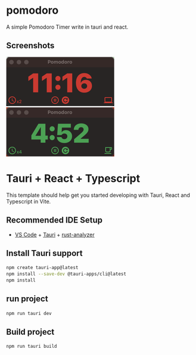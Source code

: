 # pomodoro
A simple Pomodoro Timer write in tauri and react.

## Screenshots

<img src="./screenshots/screenshot.png" width="290" height="132" alt="Screenshot of Pomodoro">

<img src="./screenshots/screenshot_break.png" width="290" height="132" alt="Screenshot of Pomodoro">

# Tauri + React + Typescript

This template should help get you started developing with Tauri, React and Typescript in Vite.

## Recommended IDE Setup

- [VS Code](https://code.visualstudio.com/) + [Tauri](https://marketplace.visualstudio.com/items?itemName=tauri-apps.tauri-vscode) + [rust-analyzer](https://marketplace.visualstudio.com/items?itemName=rust-lang.rust-analyzer)


## Install Tauri support

```bash
npm create tauri-app@latest
npm install --save-dev @tauri-apps/cli@latest
npm install
```

## run project

```bash
npm run tauri dev
```

## Build project

```bash
npm run tauri build
`````

